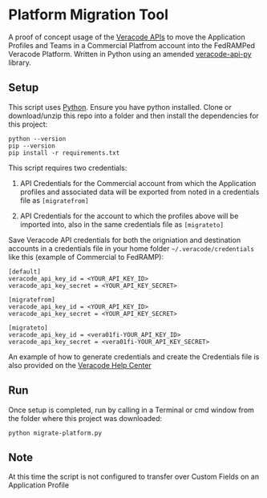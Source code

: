 # Platform Migration Tool

A proof of concept usage of the [Veracode APIs](https://docs.veracode.com/r/Veracode_APIs) to move the Application Profiles and Teams in a Commercial Platfrom account into the FedRAMPed Veracode Platform. Written in Python using an amended [veracode-api-py](https://github.com/veracode/veracode-api-py) library.

## Setup

This script uses [Python](https://www.python.org). Ensure you have python installed. Clone or download/unzip this repo into a folder and then install the dependencies for this project:

    python --version
    pip --version
    pip install -r requirements.txt

This script requires two credentials: 
1. API Credentials for the Commercial account from which the Application profiles and associated data will be exported from noted in a credentials file as `[migratefrom]`

2. API Credentials for the account to which the profiles above will be imported into, also in the same credentials file as `[migrateto]`

Save Veracode API credentials for both the origniation and destination accounts in a credentials file in your home folder `~/.veracode/credentials` like this (example of Commercial to FedRAMP):

    [default]
    veracode_api_key_id = <YOUR_API_KEY_ID>
    veracode_api_key_secret = <YOUR_API_KEY_SECRET>

    [migratefrom]
    veracode_api_key_id = <YOUR_API_KEY_ID>
    veracode_api_key_secret = <YOUR_API_KEY_SECRET>

    [migrateto]
    veracode_api_key_id = <vera01fi-YOUR_API_KEY_ID>
    veracode_api_key_secret = <vera01fi-YOUR_API_KEY_SECRET>

An example of how to generate credentials and create the Credentials file is also provided on the [Veracode Help Center](https://docs.veracode.com/r/c_configure_api_cred_file)

## Run

Once setup is completed, run by calling in a Terminal or cmd window from the folder where this project was downloaded:

    python migrate-platform.py

## Note

At this time the script is not configured to transfer over Custom Fields on an Application Profile

